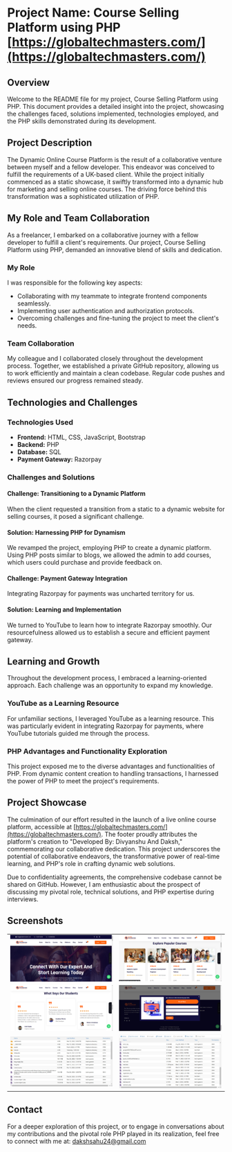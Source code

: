 # Project Name: Course Selling Platform using PHP [https://globaltechmasters.com/](https://globaltechmasters.com/)

## Overview

Welcome to the README file for my project, Course Selling Platform using PHP. This document provides a detailed insight into the project, showcasing the challenges faced, solutions implemented, technologies employed, and the PHP skills demonstrated during its development.

## Project Description

The Dynamic Online Course Platform is the result of a collaborative venture between myself and a fellow developer. This endeavor was conceived to fulfill the requirements of a UK-based client. While the project initially commenced as a static showcase, it swiftly transformed into a dynamic hub for marketing and selling online courses. The driving force behind this transformation was a sophisticated utilization of PHP.

## My Role and Team Collaboration

As a freelancer, I embarked on a collaborative journey with a fellow developer to fulfill a client's requirements. Our project, Course Selling Platform using PHP, demanded an innovative blend of skills and dedication.

### My Role

I was responsible for the following key aspects:

- Collaborating with my teammate to integrate frontend components seamlessly.
- Implementing user authentication and authorization protocols.
- Overcoming challenges and fine-tuning the project to meet the client's needs.

### Team Collaboration

My colleague and I collaborated closely throughout the development process. Together, we established a private GitHub repository, allowing us to work efficiently and maintain a clean codebase. Regular code pushes and reviews ensured our progress remained steady.

## Technologies and Challenges

### Technologies Used

- **Frontend:** HTML, CSS, JavaScript, Bootstrap
- **Backend:** PHP
- **Database:** SQL
- **Payment Gateway:** Razorpay

### Challenges and Solutions

#### Challenge: Transitioning to a Dynamic Platform

When the client requested a transition from a static to a dynamic website for selling courses, it posed a significant challenge.

#### Solution: Harnessing PHP for Dynamism

We revamped the project, employing PHP to create a dynamic platform. Using PHP posts similar to blogs, we allowed the admin to add courses, which users could purchase and provide feedback on.

#### Challenge: Payment Gateway Integration

Integrating Razorpay for payments was uncharted territory for us.

#### Solution: Learning and Implementation

We turned to YouTube to learn how to integrate Razorpay smoothly. Our resourcefulness allowed us to establish a secure and efficient payment gateway.

## Learning and Growth

Throughout the development process, I embraced a learning-oriented approach. Each challenge was an opportunity to expand my knowledge.

### YouTube as a Learning Resource

For unfamiliar sections, I leveraged YouTube as a learning resource. This was particularly evident in integrating Razorpay for payments, where YouTube tutorials guided me through the process.

### PHP Advantages and Functionality Exploration

This project exposed me to the diverse advantages and functionalities of PHP. From dynamic content creation to handling transactions, I harnessed the power of PHP to meet the project's requirements.

## Project Showcase

The culmination of our effort resulted in the launch of a live online course platform, accessible at [https://globaltechmasters.com/](https://globaltechmasters.com/). The footer proudly attributes the platform's creation to "Developed By: Divyanshu And Daksh," commemorating our collaborative dedication. This project underscores the potential of collaborative endeavors, the transformative power of real-time learning, and PHP's role in crafting dynamic web solutions.

Due to confidentiality agreements, the comprehensive codebase cannot be shared on GitHub. However, I am enthusiastic about the prospect of discussing my pivotal role, technical solutions, and PHP expertise during interviews.

## Screenshots

<table>
  <tr>
    <tr>
    <td align="center">
      <img src="Screenshots/s1.png" alt="Screenshot 1" width="400">
    </td>
    <td align="center">
      <img src="Screenshots/s2.png" alt="Screenshot 2" width="400">
    </td>
  </tr>
  <tr>
    <td align="center">
      <img src="Screenshots/s5.png" alt="Screenshot 3" width="400">
    </td>
    <td align="center">
      <img src="Screenshots/s6.png" alt="Screenshot 4" width="400">
    </td>
  </tr>
   <tr>
    <td align="center">
      <img src="Screenshots/c1.jpeg" alt="Screenshot 3" width="400">
    </td>
    <td align="center">
      <img src="Screenshots/c2.jpeg" alt="Screenshot 4" width="400">
    </td>
  </tr>
</table>

## Contact

For a deeper exploration of this project, or to engage in conversations about my contributions and the pivotal role PHP played in its realization, feel free to connect with me at:
dakshsahu24@gmail.com
